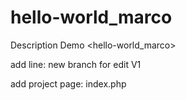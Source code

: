 # hello-world_marco
Description Demo &lt;hello-world_marco>

add line: new branch for edit V1

add project page: index.php
